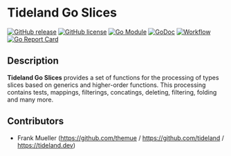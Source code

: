 # Tideland Go Slices

[![GitHub release](https://img.shields.io/github/release/tideland/go-slices.svg)](https://github.com/tideland/go-slices)
[![GitHub license](https://img.shields.io/badge/license-New%20BSD-blue.svg)](https://raw.githubusercontent.com/tideland/go-slices/master/LICENSE)
[![Go Module](https://img.shields.io/github/go-mod/go-version/tideland/go-slices)](https://github.com/tideland/go-slices/blob/master/go.mod)
[![GoDoc](https://godoc.org/tideland.dev/go/audit?status.svg)](https://pkg.go.dev/mod/tideland.dev/go/audit?tab=packages)
[![Workflow](https://img.shields.io/github/workflow/status/tideland/go-slices/build)](https://github.com/tideland/go-slices/actions/)
[![Go Report Card](https://goreportcard.com/badge/github.com/tideland/go-slices)](https://goreportcard.com/report/tideland.dev/go/audit)

## Description

**Tideland Go Slices** provides a set of functions for the processing of types slices based
on generics and higher-order functions. This processing contains tests, mappings, filterings,
concatings, deleting, filtering, folding and many more.

## Contributors

- Frank Mueller (https://github.com/themue / https://github.com/tideland / https://tideland.dev)


